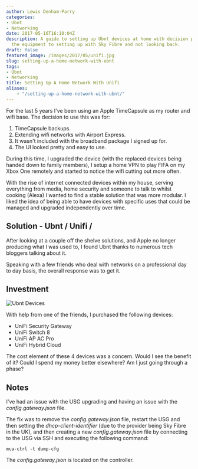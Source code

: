 ```yaml
---
author: Lewis Denham-Parry
categories:
- Ubnt
- Networking
date: 2017-05-16T16:10:04Z
description: A guide to setting up Ubnt devices at home with decision process of purchasing
  the equipment to setting up with Sky Fibre and not looking back.
draft: false
featured_image: /images/2017/05/unifi.jpg
slug: setting-up-a-home-network-with-ubnt
tags:
- Ubnt
- Networking
title: Setting Up A Home Network With Unifi
aliases:
    - "/setting-up-a-home-network-with-ubnt/"
---
```


For the last 5 years I've been using an Apple TimeCapsule as my router and wifi base.  The decision to use this was for:

1. TimeCapsule backups.
2. Extending wifi networks with Airport Express.
3. It wasn't included with the broadband package I signed up for.
4. The UI looked pretty and easy to use.

During this time, I upgraded the device (with the replaced devices being handed down to family members), I setup a home VPN to play FIFA on my Xbox One remotely and started to notice the wifi cutting out more often.

With the rise of internet connected devices within my house, serving everything from media, home security and someone to talk to whilst cooking (Alexa) I wanted to find a stable solution that was more modular.  I liked the idea of being able to have devices with specific uses that could be managed and upgraded independently over time.

## Solution - Ubnt / Unifi /

After looking at a couple off the shelve solutions, and Apple no longer producing what I was used to, I found Ubnt thanks to numerous tech bloggers talking about it.

Speaking with a few friends who deal with networks on a professional day to day basis, the overall response was to get it.

## Investment

![Ubnt Devices](/images/2017/05/UniFiDevices.jpg)

With help from one of the friends, I purchased the following devices:

* UniFi Security Gateway
* UniFi Switch 8
* UniFi AP AC Pro
* UniFi Hybrid Cloud

The cost element of these 4 devices was a concern.  Would I see the benefit of it?  Could I spend my money better elsewhere?  Am I just going through a phase?

## Notes

I've had an issue with the USG upgrading and having an issue with the *config.gateway.json* file.

The fix was to remove the *config.gateway.json* file, restart the USG and then setting the *dhcp-client-identifier* (due to the provider being Sky Fibre in the UK), and then creating a new *config.gateway.json* file by connecting to the USG via SSH and executing the following command:

```terminal
mca-ctrl -t dump-cfg
```

The *config.gateway.json* is located on the controller.
